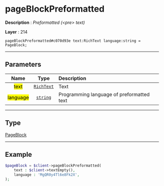 # pageBlockPreformatted

**Description** : *Preformatted \(&lt;pre&gt; text\)*

**Layer** : 214

```tl
pageBlockPreformatted#c070d93e text:RichText language:string = PageBlock;
```

---

## Parameters

| Name | Type | Description |
| :---: | :---: | :--- |
| <mark>text</mark> | [`RichText`](type/RichText) | Text |
| <mark>language</mark> | [`string`](type/string) | Programming language of preformatted text |

---

## Type

[PageBlock](type/PageBlock)

---

## Example

```php
$pageBlock = $client->pageBlockPreformatted(
	text : $client->textEmpty(),
	language : 'MgQR0y4Tl6e8Fk2X',
);
```